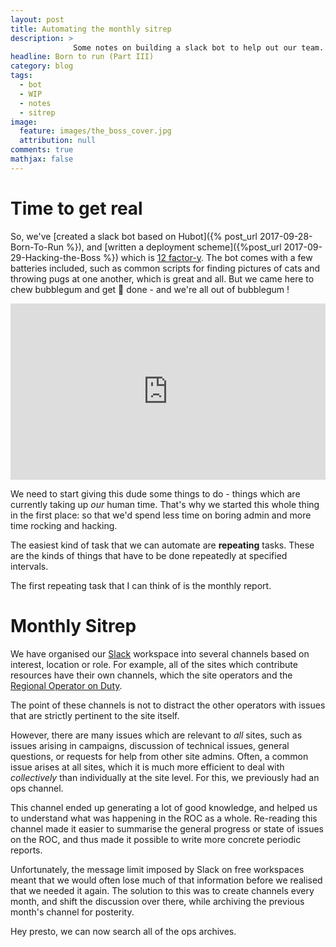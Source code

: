 ```yaml
---
layout: post
title: Automating the monthly sitrep
description: > 
              Some notes on building a slack bot to help out our team. (Part III)
headline: Born to run (Part III)
category: blog
tags:
  - bot
  - WIP
  - notes
  - sitrep
image:
  feature: images/the_boss_cover.jpg
  attribution: null
comments: true
mathjax: false
---
```


# Time to get real

So, we've [created a slack bot based on Hubot]({% post_url 2017-09-28-Born-To-Run %}), and [written a deployment scheme]({%post_url 2017-09-29-Hacking-the-Boss %}) which is  [12 factor-y](http://12factor.net). The bot comes with a few batteries included, such as common scripts for finding pictures of cats and throwing pugs at one another, which is great and all. But we came here to chew bubblegum and get :poop: done - and we're all out of bubblegum !
<div style="width:100%;height:0;padding-bottom:56%;position:relative;"><iframe src="https://giphy.com/embed/eYwHuNOBcqNsA" width="100%" height="100%" style="position:absolute" frameBorder="0" class="giphy-embed" allowFullScreen></iframe></div>

We need to start giving this dude some things to do - things which are currently taking up _our_ human time. That's why we started this whole thing in the first place: so that we'd spend less time on boring admin and more time rocking and hacking.

The easiest kind of task that we can automate are **repeating** tasks. These are the kinds of things that have to be done repeatedly at specified intervals.

The first repeating task that I can think of is the monthly report. 

<!-- pomo 1 -->
# Monthly Sitrep

We have organised our [Slack](www.africa-grid.org/slack) workspace into several channels based on interest, location or role. 
For example, all of the sites which contribute resources  have their own channels, which the site operators and the [Regional Operator on Duty](www.africa-grid.org/operator).

The point of these channels is not to distract the other operators with issues that are strictly pertinent to the site itself.

However, there are many issues which are relevant to _all_ sites, such as issues arising in campaigns, discussion of technical issues, general questions, or requests for help from other site admins. 
Often, a common issue arises at all sites, which it is much more efficient to deal with _collectively_ than individually at the site level.
For this, we previously had an <i class="fa fa-slack"></i> ops channel. 

This channel ended up generating a lot of good knowledge, and helped us to understand what was happening in the ROC as a whole.
Re-reading this channel made it easier to summarise the general progress or state of issues on the ROC, and thus made it possible to write more concrete periodic reports.

Unfortunately, the message limit imposed by Slack on free workspaces meant that we would often lose much of that information before we realised that we needed it again. 
The solution to this was to create channels every month, and shift the discussion over there, while archiving the previous month's channel for posterity.

Hey presto, we can now search all of the ops archives.
<!-- pomo 2 -->